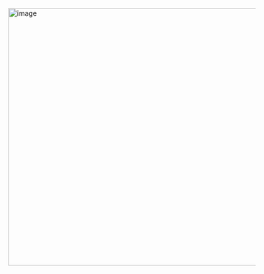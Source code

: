 <img width="913" height="525" alt="image" src="https://github.com/user-attachments/assets/f5badeee-609c-41ad-b022-dbacf849882d" />

